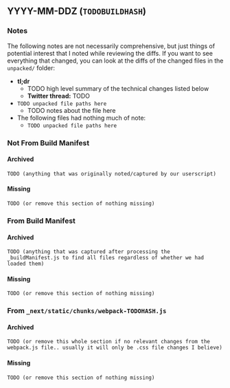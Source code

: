 ## YYYY-MM-DDZ (`TODOBUILDHASH`)

### Notes

The following notes are not necessarily comprehensive, but just things of potential interest that I noted while reviewing the diffs. If you want to see everything that changed, you can look at the diffs of the changed files in the `unpacked/` folder:

- **tl;dr**
  - TODO high level summary of the technical changes listed below
  - **Twitter thread:** TODO
- `TODO unpacked file paths here`
  - TODO notes about the file here
- The following files had nothing much of note:
  - `TODO unpacked file paths here`

### Not From Build Manifest

#### Archived

```
TODO (anything that was originally noted/captured by our userscript)
```

#### Missing

```
TODO (or remove this section of nothing missing)
```

### From Build Manifest

#### Archived

```
TODO (anything that was captured after processing the _buildManifest.js to find all files regardless of whether we had loaded them)
```

#### Missing

```
TODO (or remove this section of nothing missing)
```

### From `_next/static/chunks/webpack-TODOHASH.js`

#### Archived

```
TODO (or remove this whole section if no relevant changes from the webpack.js file.. usually it will only be .css file changes I believe)
```

#### Missing

```
TODO (or remove this section of nothing missing)
```
